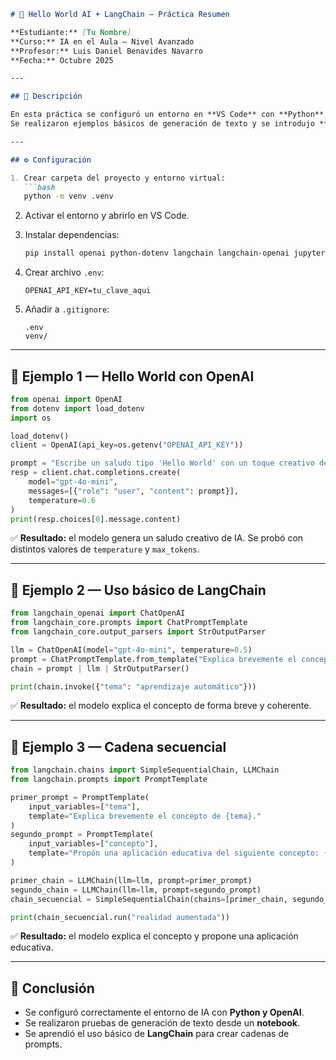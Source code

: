 ````markdown
# 🧠 Hello World AI + LangChain — Práctica Resumen

**Estudiante:** [Tu Nombre]  
**Curso:** IA en el Aula — Nivel Avanzado  
**Profesor:** Luis Daniel Benavides Navarro  
**Fecha:** Octubre 2025  

---

## 🚀 Descripción

En esta práctica se configuró un entorno en **VS Code** con **Python**, **Jupyter Notebook** y la **API de OpenAI**.  
Se realizaron ejemplos básicos de generación de texto y se introdujo **LangChain** para crear cadenas de prompts.

---

## ⚙️ Configuración

1. Crear carpeta del proyecto y entorno virtual:
   ```bash
   python -m venv .venv
````

2. Activar el entorno y abrirlo en VS Code.
3. Instalar dependencias:

   ```bash
   pip install openai python-dotenv langchain langchain-openai jupyter
   ```
4. Crear archivo `.env`:

   ```
   OPENAI_API_KEY=tu_clave_aqui
   ```
5. Añadir a `.gitignore`:

   ```
   .env
   venv/
   ```

---

## 💬 Ejemplo 1 — Hello World con OpenAI

```python
from openai import OpenAI
from dotenv import load_dotenv
import os

load_dotenv()
client = OpenAI(api_key=os.getenv("OPENAI_API_KEY"))

prompt = "Escribe un saludo tipo 'Hello World' con un toque creativo de IA."
resp = client.chat.completions.create(
    model="gpt-4o-mini",
    messages=[{"role": "user", "content": prompt}],
    temperature=0.6
)
print(resp.choices[0].message.content)
```

✅ **Resultado:** el modelo genera un saludo creativo de IA.
Se probó con distintos valores de `temperature` y `max_tokens`.

---

## 🔗 Ejemplo 2 — Uso básico de LangChain

```python
from langchain_openai import ChatOpenAI
from langchain_core.prompts import ChatPromptTemplate
from langchain_core.output_parsers import StrOutputParser

llm = ChatOpenAI(model="gpt-4o-mini", temperature=0.5)
prompt = ChatPromptTemplate.from_template("Explica brevemente el concepto de {tema}.")
chain = prompt | llm | StrOutputParser()

print(chain.invoke({"tema": "aprendizaje automático"}))
```

✅ **Resultado:** el modelo explica el concepto de forma breve y coherente.

---

## 🔁 Ejemplo 3 — Cadena secuencial

```python
from langchain.chains import SimpleSequentialChain, LLMChain
from langchain.prompts import PromptTemplate

primer_prompt = PromptTemplate(
    input_variables=["tema"],
    template="Explica brevemente el concepto de {tema}."
)
segundo_prompt = PromptTemplate(
    input_variables=["concepto"],
    template="Propón una aplicación educativa del siguiente concepto: {concepto}."
)

primer_chain = LLMChain(llm=llm, prompt=primer_prompt)
segundo_chain = LLMChain(llm=llm, prompt=segundo_prompt)
chain_secuencial = SimpleSequentialChain(chains=[primer_chain, segundo_chain])

print(chain_secuencial.run("realidad aumentada"))
```

✅ **Resultado:** el modelo explica el concepto y propone una aplicación educativa.

---

## 🧠 Conclusión

* Se configuró correctamente el entorno de IA con **Python y OpenAI**.
* Se realizaron pruebas de generación de texto desde un **notebook**.
* Se aprendió el uso básico de **LangChain** para crear cadenas de prompts.
